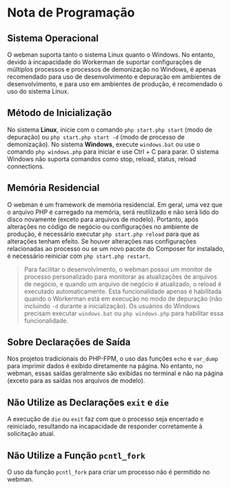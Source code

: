 # Nota de Programação

## Sistema Operacional
O webman suporta tanto o sistema Linux quanto o Windows. No entanto, devido à incapacidade do Workerman de suportar configurações de múltiplos processos e processos de demonização no Windows, é apenas recomendado para uso de desenvolvimento e depuração em ambientes de desenvolvimento, e para uso em ambientes de produção, é recomendado o uso do sistema Linux.

## Método de Inicialização
No sistema **Linux**, inicie com o comando `php start.php start` (modo de depuração) ou `php start.php start -d` (modo de processo de demonização).
No sistema **Windows**, execute `windows.bat` ou use o comando `php windows.php` para iniciar e use Ctrl + C para parar. O sistema Windows não suporta comandos como stop, reload, status, reload connections.

## Memória Residencial
O webman é um framework de memória residencial. Em geral, uma vez que o arquivo PHP é carregado na memória, será reutilizado e não será lido do disco novamente (exceto para arquivos de modelo). Portanto, após alterações no código de negócio ou configurações no ambiente de produção, é necessário executar `php start.php reload` para que as alterações tenham efeito. Se houver alterações nas configurações relacionadas ao processo ou se um novo pacote do Composer for instalado, é necessário reiniciar com `php start.php restart`.

> Para facilitar o desenvolvimento, o webman possui um monitor de processo personalizado para monitorar as atualizações de arquivos de negócio, e quando um arquivo de negócio é atualizado, o reload é executado automaticamente. Esta funcionalidade apenas é habilitada quando o Workerman está em execução no modo de depuração (não incluindo `-d` durante a inicialização). Os usuários do Windows precisam executar `windows.bat` ou `php windows.php` para habilitar essa funcionalidade.

## Sobre Declarações de Saída
Nos projetos tradicionais do PHP-FPM, o uso das funções `echo` e `var_dump` para imprimir dados é exibido diretamente na página. No entanto, no webman, essas saídas geralmente são exibidas no terminal e não na página (exceto para as saídas nos arquivos de modelo).

## Não Utilize as Declarações `exit` e `die`
A execução de `die` ou `exit` faz com que o processo seja encerrado e reiniciado, resultando na incapacidade de responder corretamente à solicitação atual.

## Não Utilize a Função `pcntl_fork`
O uso da função `pcntl_fork` para criar um processo não é permitido no webman.
